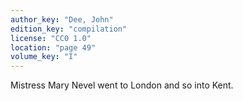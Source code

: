 ```yaml
---
author_key: "Dee, John"
edition_key: "compilation"
license: "CC0 1.0"
location: "page 49"
volume_key: "I"
---
```

Mistress Mary Nevel went to London and so into Kent.
